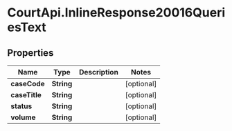 # CourtApi.InlineResponse20016QueriesText

## Properties
Name | Type | Description | Notes
------------ | ------------- | ------------- | -------------
**caseCode** | **String** |  | [optional] 
**caseTitle** | **String** |  | [optional] 
**status** | **String** |  | [optional] 
**volume** | **String** |  | [optional] 


